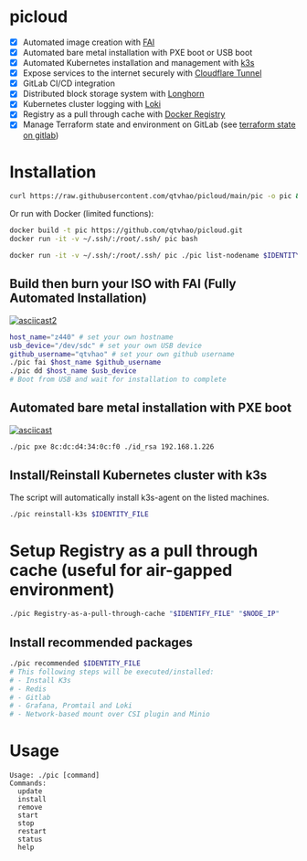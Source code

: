 # picloud
- [x] Automated image creation with [FAI](https://fai-project.org/)
- [x] Automated bare metal installation with PXE boot or USB boot
- [x] Automated Kubernetes installation and management with [k3s](https://k3s.io/)
- [x] Expose services to the internet securely with [Cloudflare Tunnel](https://www.cloudflare.com/products/tunnel/)
- [x] GitLab CI/CD integration
- [x] Distributed block storage system with [Longhorn](https://longhorn.io/)
- [x] Kubernetes cluster logging with [Loki](https://grafana.com/oss/loki/)
- [x] Registry as a pull through cache with [Docker Registry](https://docs.docker.com/registry/)
- [x] Manage Terraform state and environment on GitLab (see [terraform state on gitlab](https://docs.gitlab.com/ee/user/infrastructure/iac/terraform_state.html))
# Installation
```bash
curl https://raw.githubusercontent.com/qtvhao/picloud/main/pic -o pic && chmod +x pic
```
Or run with Docker (limited functions):
```bash
docker build -t pic https://github.com/qtvhao/picloud.git
docker run -it -v ~/.ssh/:/root/.ssh/ pic bash
```

```bash
docker run -it -v ~/.ssh/:/root/.ssh/ pic ./pic list-nodename $IDENTITY_FILE
```

## Build then burn your ISO with FAI (Fully Automated Installation)


[![asciicast2](https://asciinema.org/a/616150.svg)](https://asciinema.org/a/616150)


```bash
host_name="z440" # set your own hostname
usb_device="/dev/sdc" # set your own USB device
github_username="qtvhao" # set your own github username
./pic fai $host_name $github_username
./pic dd $host_name $usb_device
# Boot from USB and wait for installation to complete
```

## Automated bare metal installation with PXE boot

[![asciicast](https://asciinema.org/a/616107.svg)](https://asciinema.org/a/616107)

```bash
./pic pxe 8c:dc:d4:34:0c:f0 ./id_rsa 192.168.1.226
```

## Install/Reinstall Kubernetes cluster with k3s

The script will automatically install k3s-agent on the listed machines.
```bash
./pic reinstall-k3s $IDENTITY_FILE
```

# Setup Registry as a pull through cache (useful for air-gapped environment)

```bash
./pic Registry-as-a-pull-through-cache "$IDENTIFY_FILE" "$NODE_IP"
```

## Install recommended packages

```bash
./pic recommended $IDENTITY_FILE
# This following steps will be executed/installed:
# - Install K3s
# - Redis
# - Gitlab
# - Grafana, Promtail and Loki
# - Network-based mount over CSI plugin and Minio
```

# Usage
```text
Usage: ./pic [command]
Commands:
  update
  install
  remove
  start
  stop
  restart
  status
  help
```
